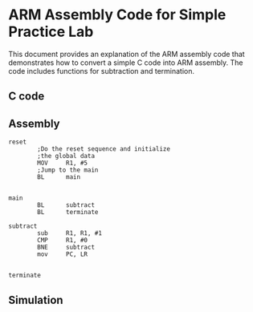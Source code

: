 # ARM Assembly Code for Simple Practice Lab

This document provides an explanation of the ARM assembly code that demonstrates how to convert a simple C code into ARM assembly. The code includes functions for subtraction and termination.

## C code


## Assembly 
```
reset
		;Do the reset sequence and initialize 
		;the global data
		MOV		R1, #5
		;Jump to the main
		BL		main
		
		
main
		BL		subtract
		BL		terminate
		
subtract
		sub		R1, R1, #1
		CMP		R1, #0
		BNE		subtract
		mov		PC, LR
		
		
terminate
```

## Simulation
